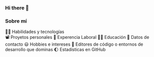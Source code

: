 ### Hi there 👋

<!--
**raulsisza/raulsisza** is a ✨ _special_ ✨ repository because its `README.md` (this file) appears on your GitHub profile.

Here are some ideas to get you started:

- 🔭 I’m currently working on ...
- 🌱 I’m currently learning ...
- 👯 I’m looking to collaborate on ...
- 🤔 I’m looking for help with ...
- 💬 Ask me about ...
- 📫 How to reach me: ...
- 😄 Pronouns: ...
- ⚡ Fun fact: ...
-->

### Sobre mí

👩‍💻 Habilidades y tecnologías <br>
📽 Proyetos personales
👷‍ Experencia Laboral
👨‍🏫 Educación
🧾 Datos de contacto
😃 Hobbies e intereses
💯 Editores de código o entornos de desarrollo que dominas
🌔 Estadísticas en GitHub
